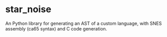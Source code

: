 # star_noise
An Python library for generating an AST of a custom language, with SNES assembly (ca65 syntax) and C code generation.
